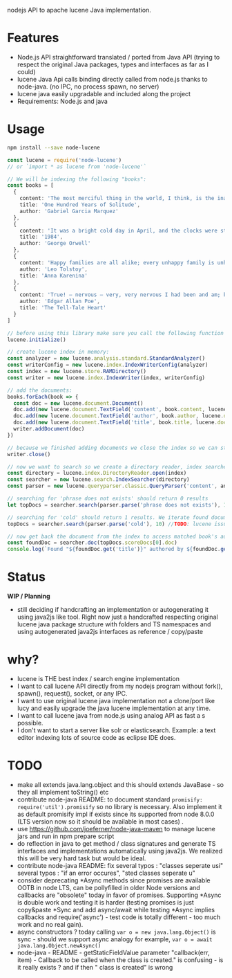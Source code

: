 nodejs API to apache lucene Java implementation. 

# Features

 * Node.js API straightforward translated / ported from Java API (trying to respect the original Java packages, types and interfaces as far as I could)
 * lucene Java Api calls binding directly called from node.js thanks to node-java. (no IPC, no process spawn, no server)
 * lucene java easily upgradable and included along the project
 * Requirements: Node.js and java

# Usage
```sh
npm install --save node-lucene
```


```ts
const lucene = require('node-lucene')
// or `import * as lucene from 'node-lucene'`

// We will be indexing the following "books":
const books = [
  {
    content: 'The most merciful thing in the world, I think, is the inability of the human mind to correlate all its contents.',
    title: 'One Hundred Years of Solitude',
    author: 'Gabriel Garcia Marquez'
  },
  {
    content: 'It was a bright cold day in April, and the clocks were striking thirteen.',
    title: '1984',
    author: 'George Orwell'
  },
  {
    content: 'Happy families are all alike; every unhappy family is unhappy in its own way.',
    author: 'Leo Tolstoy',
    title: 'Anna Karenina'
  },
  {
    content: 'True! – nervous – very, very nervous I had been and am; but why will you say that I am mad?',
    author: 'Edgar Allan Poe',
    title: 'The Tell-Tale Heart'
  }
]

// before using this library make sure you call the following function for loading lucene .jars in Java classpath:
lucene.initialize()

// create lucene index in memory:
const analyzer = new lucene.analysis.standard.StandardAnalyzer()
const writerConfig = new lucene.index.IndexWriterConfig(analyzer)
const index = new lucene.store.RAMDirectory()
const writer = new lucene.index.IndexWriter(index, writerConfig)

// add the documents:
books.forEach(book => {
  const doc = new lucene.document.Document()
  doc.add(new lucene.document.TextField('content', book.content, lucene.document.FieldStore.YES))
  doc.add(new lucene.document.TextField('author', book.author, lucene.document.FieldStore.YES))
  doc.add(new lucene.document.TextField('title', book.title, lucene.document.FieldStore.YES))
  writer.addDocument(doc)
})

// because we finished adding documents we close the index so we can start searching:
writer.close()

// now we want to search so we create a directory reader, index searcher and a query parser
const directory = lucene.index.DirectoryReader.open(index)
const searcher = new lucene.search.IndexSearcher(directory)
const parser = new lucene.queryparser.classic.QueryParser('content', analyzer)

// searching for 'phrase does not exists' should return 0 results
let topDocs = searcher.search(parser.parse('phrase does not exists'), 10)

// searching for 'cold' should return 1 results. We iterate found documents and print its author and titles:
topDocs = searcher.search(parser.parse('cold'), 10) //TODO: lucene issue : why searching for 'the' is returning 0 results ? 

// now get back the document from the index to access matched book's author and title
const foundDoc = searcher.doc(topDocs.scoreDocs[0].doc)
console.log(`Found "${foundDoc.get('title')}" authored by ${foundDoc.get('author')}`);

```

# Status 

**WIP / Planning**

 * still deciding if handcrafting an implementation or autogenerating it using java2js like tool. Right now just a handcrafted respecting original lucene java package structure with folders and TS namespaces and using autogenerated java2js interfaces as reference / copy/paste 

# why?

 * lucene is THE best index / search engine implementation
 * I want to call lucene API directly from my nodejs program without fork(), spawn(), request(), socket, or any IPC. 
 * I want to use original lucene java implementation not a clone/port like lucy and easily upgrade the java lucene implementation at any time. 
 * I want to call lucene java from node.js using analog API as fast a s possible. 
 * I don't want to start a server like solr or elasticsearch. Example: a text editor indexing lots of source code as eclipse IDE does.

# TODO
 * make all extends java.lang.object and this should extends JavaBase - so they all implement toString() etc
 * contribute node-java README: to document standard `promisify: require('util').promisify` so no library is necessary. Also implement it as default promisify impl if exists since its supported from node 8.0.0 (LTS version now so it should be available in most cases) .
 * use https://github.com/joeferner/node-java-maven to manage lucene jars and run in npm prepare script
 * do reflection in java to get method / class signatures and generate TS interfaces and implementations automatically using java2js. We realized this will be very hard task but would be ideal.
 * contribute node-java README: fix several typos : "classes seperate usi" several typos : "if an error occures", "sted classes seperate u"
 * consider deprecating *Async methods since promises are available OOTB in node LTS, can be pollyfilled in older Node versions and callbacks are "obsolete" today in favor of promises. Supporting *Async is double work and testing it is harder (testing promises is just copy&paste *Sync and add async/await while testing *Async implies callbacks and require('async') - test code is totally different - too much work and no real gain). 
 * async constructors ? today calling `var o = new java.lang.Object()` is sync - should we support async analogy for example, `var o = await java.lang.Object.newAsync()`
 * node-java - README - getStaticFieldValue  parameter  "callback(err, item) - Callback to be called when the class is created."   is confusing - is it really exists ? and if then " class is created" is wrong